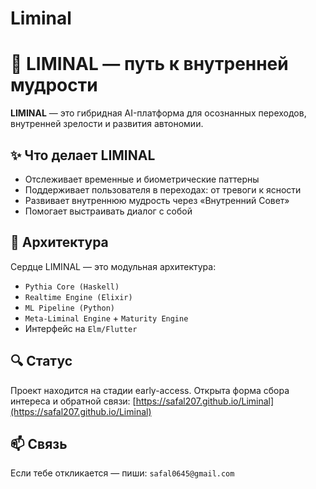 # Liminal
# 🌌 LIMINAL — путь к внутренней мудрости

**LIMINAL** — это гибридная AI-платформа для осознанных переходов, внутренней зрелости и развития автономии.

## ✨ Что делает LIMINAL

- Отслеживает временные и биометрические паттерны
- Поддерживает пользователя в переходах: от тревоги к ясности
- Развивает внутреннюю мудрость через «Внутренний Совет»
- Помогает выстраивать диалог с собой

## 🧠 Архитектура

Сердце LIMINAL — это модульная архитектура:
- `Pythia Core (Haskell)`
- `Realtime Engine (Elixir)`
- `ML Pipeline (Python)`
- `Meta-Liminal Engine` + `Maturity Engine`
- Интерфейс на `Elm/Flutter`

## 🔍 Статус

Проект находится на стадии early-access.
Открыта форма сбора интереса и обратной связи: [https://safal207.github.io/Liminal](https://safal207.github.io/Liminal)

## 📫 Связь

Если тебе откликается — пиши: `safal0645@gmail.com`

